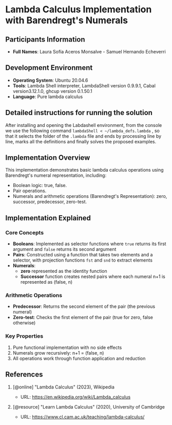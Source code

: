 # Lambda Calculus Implementation with Barendregt's Numerals

## Participants Information
- **Full Names**: Laura Sofía Aceros Monsalve - Samuel Hernando Echeverri

## Development Environment
- **Operating System**: Ubuntu 20.04.6
- **Tools**: Lambda Shell interpreter, LambdaShell version 0.9.9.1, Cabal version3.12.1.0, ghcup version 0.1.50.1
- **Language**: Pure lambda calculus

## Detailed instructions for running the solution
After installing and opening the Labdashell environment, from the console we use the following command `lambdaShell < ~/lambda_defs.lambda` , so that it selects the folder of the `.lambda` file and ends by processing line by line, marks all the definitions and finally solves the proposed examples.

## Implementation Overview
This implementation demonstrates basic lambda calculus operations using Barendregt's numeral representation, including:

- Boolean logic: true, false.
- Pair operations.
- Numerals and arithmetic operations (Barendregt's Representation): zero, successor, predecessor, zero-test.

## Implementation Explained

### Core Concepts
- **Booleans**: Implemented as selector functions where `true` returns its first argument and `false` returns its second argument
- **Pairs**: Constructed using a function that takes two elements and a selector, with projection functions `fst` and `snd` to extract elements
- **Numerals**: 
  - **zero** represented as the identity function
  - **Successor** function creates nested pairs where each numeral n+1 is represented as (false, n)

### Arithmetic Operations
- **Predecessor**: Returns the second element of the pair (the previous numeral)
- **Zero-test**: Checks the first element of the pair (true for zero, false otherwise)

### Key Properties
1. Pure functional implementation with no side effects
2. Numerals grow recursively: n+1 = (false, n)
3. All operations work through function application and reduction

## References 

1. [@online] "Lambda Calculus" (2023), Wikipedia
   - URL: https://en.wikipedia.org/wiki/Lambda_calculus

2. [@resource] "Learn Lambda Calculus" (2020), University of Cambridge
   - URL: https://www.cl.cam.ac.uk/teaching/lambda-calculus/
